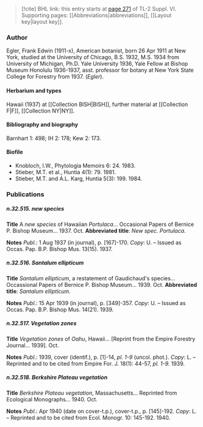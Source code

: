 > [!cite] BHL link: this entry starts at [page 271](https://www.biodiversitylibrary.org/item/103835#page/281/mode/1up) of TL-2 Suppl. VI.
> Supporting pages: [[Abbreviations|abbreviations]], [[Layout key|layout key]].

### Author

Egler, Frank Edwin (1911-x), American botanist, born 26 Apr 1911 at New York, studied at the University of Chicago, B.S. 1932, M.S. 1934 from University of Michigan, Ph.D. Yale University 1936, Yale Fellow at Bishop Museum Honolulu 1936-1937, asst. professor for botany at New York State College for Forestry from 1937. (*Egler*).

#### Herbarium and types

Hawaii (1937) at [[Collection BISH|BISH]], further material at [[Collection F|F]], [[Collection NY|NY]].

#### Bibliography and biography

Barnhart 1: 498; IH 2: 178; Kew 2: 173.

#### Biofile

- Knobloch, I.W., Phytologia Memoirs 6: 24. 1983.
- Stieber, M.T. et al., Huntia 4(1): 79. 1981.
- Stieber, M.T. and A.L. Karg, Huntia 5(3): 199. 1984.

### Publications

##### n.32.515. new species

**Title**
A *new species* of Hawaiian *Portulaca*... Occasional Papers of Bernice P. Bishop Museum... 1937. Oct.
**Abbreviated title**: *New spec. Portulaca*.

**Notes**
*Publ*.: 1 Aug 1937 (in journal), p. \[167\]-170. *Copy*: U. – Issued as Occas. Pap. B.P. Bishop Mus. 13(15). 1937.

##### n.32.516. Santalum ellipticum

**Title**
*Santalum ellipticum*, a restatement of Gaudichaud's species... Occassional Papers of Bernice P. Bishop Museum... 1939. Oct.
**Abbreviated title**: *Santalum ellipticum*.

**Notes**
*Publ*.: 15 Apr 1939 (in journal), p. \[349\]-357. *Copy*: U. – Issued as Occas. Pap. B.P. Bishop Mus. 14(21). 1939.

##### n.32.517. Vegetation zones

**Title**
*Vegetation zones* of *Oahu*, Hawaii... \[Reprint from the Empire Forestry Journal... 1939\]. Oct.

**Notes**
*Publ*.: 1939, cover (identif.), p. \[1\]-14, *pl. 1-9* (uncol. phot.). *Copy*: L. – Reprinted and to be cited from Empire For. J. 18(1): 44-57, *pl. 1-9.* 1939.

##### n.32.518. Berkshire Plateau vegetation

**Title**
*Berkshire Plateau vegetation*, Massachusetts... Reprinted from Ecological Monographs... 1940. Oct.

**Notes**
*Publ*.: Apr 1940 (date on cover-t.p.), cover-t.p., p. \[145\]-192. *Copy*: L. – Reprinted and to be cited from Ecol. Monogr. 10: 145-192. 1940.

